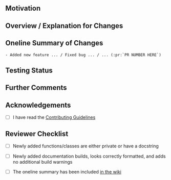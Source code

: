 <!--
Thank you for contributing to manim!

Please ensure that your pull request works with the latest
version of manim from this repository.
-->

## Motivation
<!-- Outline your motiviation: why do you feel that your
changes are required? -->

## Overview / Explanation for Changes
<!-- Give an overview of your changes and explain how they 
resolve the situation described in the previous section.

For PRs introducing new features, please provide code snippets
using the newly introduced functionality and ideally even the
expected rendered output. -->

## Oneline Summary of Changes
<!-- Please update the lines below with a oneline summary 
for your changes. It will be included in the list of upcoming changes at 
https://github.com/ManimCommunity/manim/wiki/Changelog-for-next-release -->
```
- Added new feature ... / Fixed bug ... / ... (:pr:`PR NUMBER HERE`)
```

## Testing Status
<!-- Optional (but recommended): your computer specs and
what tests you ran with their results, if any. This section
is also intended for other testing-related comments. -->

## Further Comments
<!-- Optional, any further comments regarding your PR
that might be useful for reviewers.. -->

## Acknowledgements
- [ ] I have read the [Contributing Guidelines](https://docs.manim.community/en/latest/contributing.html)

<!-- Once again, thanks for helping out by contributing to manim! -->


<!-- Do not modify the lines below. -->
## Reviewer Checklist
- [ ] Newly added functions/classes are either private or have a docstring
- [ ] Newly added documentation builds, looks correctly formatted, and adds no additional build warnings
- [ ] The oneline summary has been included [in the wiki](https://github.com/ManimCommunity/manim/wiki/Changelog-for-next-release)


